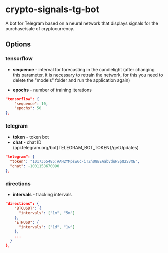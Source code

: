 # crypto-signals-tg-bot

A bot for Telegram based on a neural network that displays signals for the purchase/sale of cryptocurrency.

## Options

### tensorflow

- **sequence** - interval for forecasting in the candlelight (after changing this parameter, it is necessary to retrain the network, for this you need to delete the "models" folder and run the application again)

- **epochs** - number of training iterations

```json
"tensorflow": {
    "sequence": 10,
    "epochs": 50
},
```

### telegram

- **token** - token bot
- **chat** - chat ID (api.telegram.org/bot{TELEGRAM_BOT_TOKEN}/getUpdates)

```json
"telegram": {
  "token": "1017355485:AAH2YMpsw6c-iTZhU8BEAabvduHSpQ2SvXE",
  "chat": -1001158670090
},
```

### directions

- **intervals** - tracking intervals

```json
"directions": {
    "BTCUSDT": {
      "intervals": ["1m", "5m"]
    },
    "ETHUSD": {
      "intervals": ["1d", "1w"]
    },
    ...
  }
},
```
